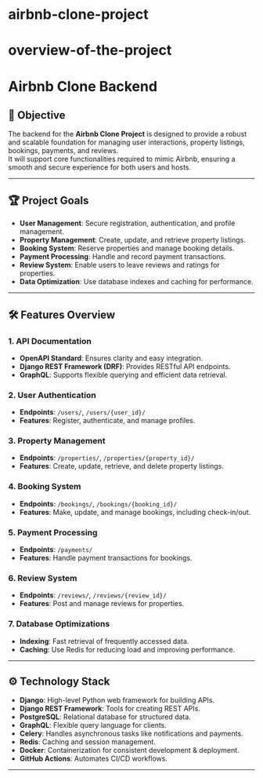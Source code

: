 # airbnb-clone-project

# overview-of-the-project

# Airbnb Clone Backend

## 🚀 Objective
The backend for the **Airbnb Clone Project** is designed to provide a robust and scalable foundation for managing user interactions, property listings, bookings, payments, and reviews.  
It will support core functionalities required to mimic Airbnb, ensuring a smooth and secure experience for both users and hosts.

---

## 🏆 Project Goals
- **User Management**: Secure registration, authentication, and profile management.  
- **Property Management**: Create, update, and retrieve property listings.  
- **Booking System**: Reserve properties and manage booking details.  
- **Payment Processing**: Handle and record payment transactions.  
- **Review System**: Enable users to leave reviews and ratings for properties.  
- **Data Optimization**: Use database indexes and caching for performance.  

---

## 🛠️ Features Overview
### 1. API Documentation
- **OpenAPI Standard**: Ensures clarity and easy integration.  
- **Django REST Framework (DRF)**: Provides RESTful API endpoints.  
- **GraphQL**: Supports flexible querying and efficient data retrieval.  

### 2. User Authentication
- **Endpoints**: `/users/`, `/users/{user_id}/`  
- **Features**: Register, authenticate, and manage profiles.  

### 3. Property Management
- **Endpoints**: `/properties/`, `/properties/{property_id}/`  
- **Features**: Create, update, retrieve, and delete property listings.  

### 4. Booking System
- **Endpoints**: `/bookings/`, `/bookings/{booking_id}/`  
- **Features**: Make, update, and manage bookings, including check-in/out.  

### 5. Payment Processing
- **Endpoints**: `/payments/`  
- **Features**: Handle payment transactions for bookings.  

### 6. Review System
- **Endpoints**: `/reviews/`, `/reviews/{review_id}/`  
- **Features**: Post and manage reviews for properties.  

### 7. Database Optimizations
- **Indexing**: Fast retrieval of frequently accessed data.  
- **Caching**: Use Redis for reducing load and improving performance.  

---

## ⚙️ Technology Stack
- **Django**: High-level Python web framework for building APIs.  
- **Django REST Framework**: Tools for creating REST APIs.  
- **PostgreSQL**: Relational database for structured data.  
- **GraphQL**: Flexible query language for clients.  
- **Celery**: Handles asynchronous tasks like notifications and payments.  
- **Redis**: Caching and session management.  
- **Docker**: Containerization for consistent development & deployment.  
- **GitHub Actions**: Automates CI/CD workflows.  

---
